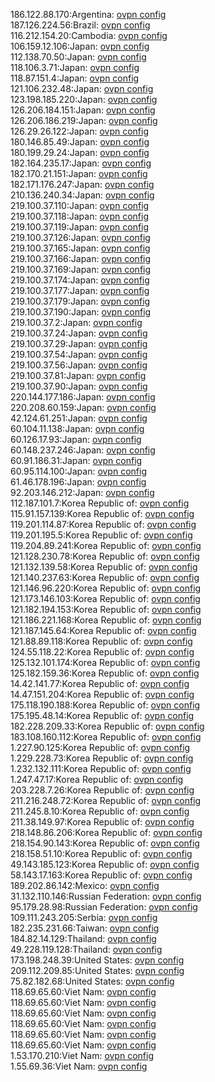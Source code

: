 186.122.88.170:Argentina: [ovpn config](vpn/186_122_88_170.ovpn)  
187.126.224.56:Brazil: [ovpn config](vpn/187_126_224_56.ovpn)  
116.212.154.20:Cambodia: [ovpn config](vpn/116_212_154_20.ovpn)  
106.159.12.106:Japan: [ovpn config](vpn/106_159_12_106.ovpn)  
112.138.70.50:Japan: [ovpn config](vpn/112_138_70_50.ovpn)  
118.106.3.71:Japan: [ovpn config](vpn/118_106_3_71.ovpn)  
118.87.151.4:Japan: [ovpn config](vpn/118_87_151_4.ovpn)  
121.106.232.48:Japan: [ovpn config](vpn/121_106_232_48.ovpn)  
123.198.185.220:Japan: [ovpn config](vpn/123_198_185_220.ovpn)  
126.206.184.151:Japan: [ovpn config](vpn/126_206_184_151.ovpn)  
126.206.186.219:Japan: [ovpn config](vpn/126_206_186_219.ovpn)  
126.29.26.122:Japan: [ovpn config](vpn/126_29_26_122.ovpn)  
180.146.85.49:Japan: [ovpn config](vpn/180_146_85_49.ovpn)  
180.199.29.24:Japan: [ovpn config](vpn/180_199_29_24.ovpn)  
182.164.235.17:Japan: [ovpn config](vpn/182_164_235_17.ovpn)  
182.170.21.151:Japan: [ovpn config](vpn/182_170_21_151.ovpn)  
182.171.176.247:Japan: [ovpn config](vpn/182_171_176_247.ovpn)  
210.136.240.34:Japan: [ovpn config](vpn/210_136_240_34.ovpn)  
219.100.37.110:Japan: [ovpn config](vpn/219_100_37_110.ovpn)  
219.100.37.118:Japan: [ovpn config](vpn/219_100_37_118.ovpn)  
219.100.37.119:Japan: [ovpn config](vpn/219_100_37_119.ovpn)  
219.100.37.126:Japan: [ovpn config](vpn/219_100_37_126.ovpn)  
219.100.37.165:Japan: [ovpn config](vpn/219_100_37_165.ovpn)  
219.100.37.166:Japan: [ovpn config](vpn/219_100_37_166.ovpn)  
219.100.37.169:Japan: [ovpn config](vpn/219_100_37_169.ovpn)  
219.100.37.174:Japan: [ovpn config](vpn/219_100_37_174.ovpn)  
219.100.37.177:Japan: [ovpn config](vpn/219_100_37_177.ovpn)  
219.100.37.179:Japan: [ovpn config](vpn/219_100_37_179.ovpn)  
219.100.37.190:Japan: [ovpn config](vpn/219_100_37_190.ovpn)  
219.100.37.2:Japan: [ovpn config](vpn/219_100_37_2.ovpn)  
219.100.37.24:Japan: [ovpn config](vpn/219_100_37_24.ovpn)  
219.100.37.29:Japan: [ovpn config](vpn/219_100_37_29.ovpn)  
219.100.37.54:Japan: [ovpn config](vpn/219_100_37_54.ovpn)  
219.100.37.56:Japan: [ovpn config](vpn/219_100_37_56.ovpn)  
219.100.37.81:Japan: [ovpn config](vpn/219_100_37_81.ovpn)  
219.100.37.90:Japan: [ovpn config](vpn/219_100_37_90.ovpn)  
220.144.177.186:Japan: [ovpn config](vpn/220_144_177_186.ovpn)  
220.208.60.159:Japan: [ovpn config](vpn/220_208_60_159.ovpn)  
42.124.61.251:Japan: [ovpn config](vpn/42_124_61_251.ovpn)  
60.104.11.138:Japan: [ovpn config](vpn/60_104_11_138.ovpn)  
60.126.17.93:Japan: [ovpn config](vpn/60_126_17_93.ovpn)  
60.148.237.246:Japan: [ovpn config](vpn/60_148_237_246.ovpn)  
60.91.186.31:Japan: [ovpn config](vpn/60_91_186_31.ovpn)  
60.95.114.100:Japan: [ovpn config](vpn/60_95_114_100.ovpn)  
61.46.178.196:Japan: [ovpn config](vpn/61_46_178_196.ovpn)  
92.203.146.212:Japan: [ovpn config](vpn/92_203_146_212.ovpn)  
112.187.101.7:Korea Republic of: [ovpn config](vpn/112_187_101_7.ovpn)  
115.91.157.139:Korea Republic of: [ovpn config](vpn/115_91_157_139.ovpn)  
119.201.114.87:Korea Republic of: [ovpn config](vpn/119_201_114_87.ovpn)  
119.201.195.5:Korea Republic of: [ovpn config](vpn/119_201_195_5.ovpn)  
119.204.89.241:Korea Republic of: [ovpn config](vpn/119_204_89_241.ovpn)  
121.128.230.78:Korea Republic of: [ovpn config](vpn/121_128_230_78.ovpn)  
121.132.139.58:Korea Republic of: [ovpn config](vpn/121_132_139_58.ovpn)  
121.140.237.63:Korea Republic of: [ovpn config](vpn/121_140_237_63.ovpn)  
121.146.96.220:Korea Republic of: [ovpn config](vpn/121_146_96_220.ovpn)  
121.173.146.103:Korea Republic of: [ovpn config](vpn/121_173_146_103.ovpn)  
121.182.194.153:Korea Republic of: [ovpn config](vpn/121_182_194_153.ovpn)  
121.186.221.168:Korea Republic of: [ovpn config](vpn/121_186_221_168.ovpn)  
121.187.145.64:Korea Republic of: [ovpn config](vpn/121_187_145_64.ovpn)  
121.88.89.118:Korea Republic of: [ovpn config](vpn/121_88_89_118.ovpn)  
124.55.118.22:Korea Republic of: [ovpn config](vpn/124_55_118_22.ovpn)  
125.132.101.174:Korea Republic of: [ovpn config](vpn/125_132_101_174.ovpn)  
125.182.159.36:Korea Republic of: [ovpn config](vpn/125_182_159_36.ovpn)  
14.42.141.77:Korea Republic of: [ovpn config](vpn/14_42_141_77.ovpn)  
14.47.151.204:Korea Republic of: [ovpn config](vpn/14_47_151_204.ovpn)  
175.118.190.188:Korea Republic of: [ovpn config](vpn/175_118_190_188.ovpn)  
175.195.48.14:Korea Republic of: [ovpn config](vpn/175_195_48_14.ovpn)  
182.228.209.33:Korea Republic of: [ovpn config](vpn/182_228_209_33.ovpn)  
183.108.160.112:Korea Republic of: [ovpn config](vpn/183_108_160_112.ovpn)  
1.227.90.125:Korea Republic of: [ovpn config](vpn/1_227_90_125.ovpn)  
1.229.228.73:Korea Republic of: [ovpn config](vpn/1_229_228_73.ovpn)  
1.232.132.111:Korea Republic of: [ovpn config](vpn/1_232_132_111.ovpn)  
1.247.47.17:Korea Republic of: [ovpn config](vpn/1_247_47_17.ovpn)  
203.228.7.26:Korea Republic of: [ovpn config](vpn/203_228_7_26.ovpn)  
211.216.248.72:Korea Republic of: [ovpn config](vpn/211_216_248_72.ovpn)  
211.245.8.10:Korea Republic of: [ovpn config](vpn/211_245_8_10.ovpn)  
211.38.149.97:Korea Republic of: [ovpn config](vpn/211_38_149_97.ovpn)  
218.148.86.206:Korea Republic of: [ovpn config](vpn/218_148_86_206.ovpn)  
218.154.90.143:Korea Republic of: [ovpn config](vpn/218_154_90_143.ovpn)  
218.158.51.10:Korea Republic of: [ovpn config](vpn/218_158_51_10.ovpn)  
49.143.185.123:Korea Republic of: [ovpn config](vpn/49_143_185_123.ovpn)  
58.143.17.163:Korea Republic of: [ovpn config](vpn/58_143_17_163.ovpn)  
189.202.86.142:Mexico: [ovpn config](vpn/189_202_86_142.ovpn)  
31.132.110.146:Russian Federation: [ovpn config](vpn/31_132_110_146.ovpn)  
95.179.28.98:Russian Federation: [ovpn config](vpn/95_179_28_98.ovpn)  
109.111.243.205:Serbia: [ovpn config](vpn/109_111_243_205.ovpn)  
182.235.231.66:Taiwan: [ovpn config](vpn/182_235_231_66.ovpn)  
184.82.14.129:Thailand: [ovpn config](vpn/184_82_14_129.ovpn)  
49.228.119.128:Thailand: [ovpn config](vpn/49_228_119_128.ovpn)  
173.198.248.39:United States: [ovpn config](vpn/173_198_248_39.ovpn)  
209.112.209.85:United States: [ovpn config](vpn/209_112_209_85.ovpn)  
75.82.182.68:United States: [ovpn config](vpn/75_82_182_68.ovpn)  
118.69.65.60:Viet Nam: [ovpn config](vpn/118_69_65_60.ovpn)  
118.69.65.60:Viet Nam: [ovpn config](vpn/118_69_65_60.ovpn)  
118.69.65.60:Viet Nam: [ovpn config](vpn/118_69_65_60.ovpn)  
118.69.65.60:Viet Nam: [ovpn config](vpn/118_69_65_60.ovpn)  
118.69.65.60:Viet Nam: [ovpn config](vpn/118_69_65_60.ovpn)  
118.69.65.60:Viet Nam: [ovpn config](vpn/118_69_65_60.ovpn)  
1.53.170.210:Viet Nam: [ovpn config](vpn/1_53_170_210.ovpn)  
1.55.69.36:Viet Nam: [ovpn config](vpn/1_55_69_36.ovpn)  
